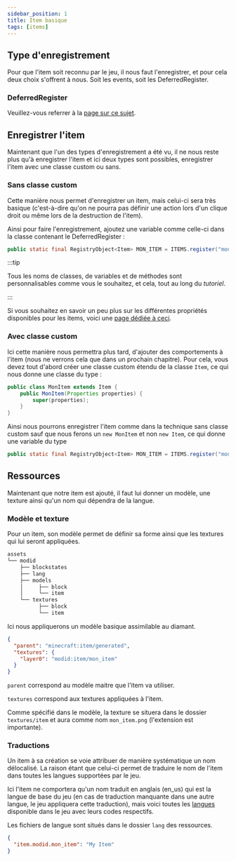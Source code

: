 ```yaml
---
sidebar_position: 1
title: Item basique
tags: [items]
---
```


## Type d'enregistrement
Pour que l'item soit reconnu par le jeu, il nous faut l'enregistrer, et pour cela deux choix s'offrent à nous. Soit les events, soit les DeferredRegister.

### DeferredRegister

Veuillez-vous referrer à la [page sur ce sujet](../register/deferred_register).

## Enregistrer l'item

Maintenant que l'un des types d'enregistrement a été vu, il ne nous reste plus qu'à enregistrer l'item et ici deux types sont possibles, enregistrer l'item avec une classe custom ou sans.

### Sans classe custom

Cette manière nous permet d'enregistrer un item, mais celui-ci sera très basique (c'est-à-dire qu'on ne pourra pas définir une action lors d'un clique droit ou même lors de la destruction de l'item).

Ainsi pour faire l'enregistrement, ajoutez une variable comme celle-ci dans la classe contenant le DeferredRegister :
```java
public static final RegistryObject<Item> MON_ITEM = ITEMS.register("mon_item", () -> new Item(new Item.Properties().stacksTo(10)));
```

:::tip

Tous les noms de classes, de variables et de méthodes sont personnalisables comme vous le souhaitez, et cela, tout au long du *tutoriel*.

:::

Si vous souhaitez en savoir un peu plus sur les différentes propriétés disponibles pour les items, voici une [page dédiée à ceci](./properties).

### Avec classe custom
Ici cette manière nous permettra plus tard, d'ajouter des comportements à l'item (nous ne verrons cela que dans un prochain chapitre).
Pour cela, vous devez tout d'abord créer une classe custom étendu de la classe `Item`, ce qui nous donne une classe du type :
```java
public class MonItem extends Item {
    public MonItem(Properties properties) {
        super(properties);
    }
}
```

Ainsi nous pourrons enregistrer l'item comme dans la technique sans classe custom sauf que nous ferons un `new MonItem` et non `new Item`, ce qui donne une variable du type
```java
public static final RegistryObject<Item> MON_ITEM = ITEMS.register("mon_item", () -> new MonItem(new Item.Properties().tab(CreativeModeTab.TAB_MISC)));
```

## Ressources

Maintenant que notre item est ajouté, il faut lui donner un modèle, une texture ainsi qu'un nom qui dépendra de la langue.

### Modèle et texture

Pour un item, son modèle permet de définir sa forme ainsi que les textures qui lui seront appliquées.

```sh title='Arborescence basique des ressources pour un mod'
assets
└── modid
    ├── blockstates
    ├── lang
    ├── models
    │     ├── block
    │     └── item
    └── textures
          ├── block
          └── item
```

Ici nous appliquerons un modèle basique assimilable au diamant.

```json
{
  "parent": "minecraft:item/generated",
  "textures": {
    "layer0": "modid:item/mon_item"
  }
}
```

`parent` correspond au modèle maitre que l'item va utiliser.

`textures` correspond aux textures appliquées à l'item.

Comme spécifié dans le modèle, la texture se situera dans le dossier `textures/item` et aura comme nom `mon_item.png` (l'extension est importante).

### Traductions
Un item à sa création se voie attribuer de manière systématique un nom délocalisé. La raison étant que celui-ci permet de traduire le nom de l'item dans toutes les langues supportées par le jeu.

Ici l'item ne comportera qu'un nom traduit en anglais (en_us) qui est la langue de base du jeu (en cas de traduction manquante dans une autre langue, le jeu appliquera cette traduction), mais voici toutes les [langues](https://minecraft.fandom.com/wiki/Language) disponible dans le jeu avec leurs codes respectifs. 

Les fichiers de langue sont situés dans le dossier `lang` des ressources.

```json title=en_us.json
{
  "item.modid.mon_item": "My Item"
}
```